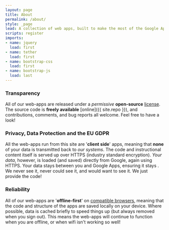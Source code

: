 ```yaml
---
layout: page
title: About
permalink: /about/
style: _page
lead: A collection of web apps, built to make the most of the Google Apps platform and designed to sve time, making the technology work for you.
scripts: register
imports:
- name: jquery
  load: first
- name: tether
  load: first
- name: bootstrap-css
  load: first
- name: bootstrap-js
  load: last
---
```


### Transparency
All of our web-apps are released under a _permissive_ __open-source__ [license](/license). The source code is __freely available__ [online]({{ site.repo }}), and contributions, comments, and bug reports all welcome. Feel free to have a look!

### Privacy, Data Protection and the EU GDPR
All the web-apps run from this site are '__client side__' apps, meaning that __none__ of your data is transmitted back to _our systems_. The code and instructional content itself is served up over HTTPS (industry standard encryption). *Your data*, however, is loaded (and saved) directly from Google, again using HTTPS. Your data stays between you and Google Apps, ensuring it stays . We never see it, never could see it, and would want to see it. We just provide the code!

### Reliability
All of our web-apps are '__offline-first__' on [compatible browsers](/requirements), meaning that the code and structure of the apps are saved locally on your device. Where possible, data is cached briefly to speed things up (but always removed when you sign out). This means the web-apps will continue to function when you are offline, or when wifi isn't working so well!